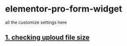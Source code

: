 # elementor-pro-form-widget
all the customize settings here

## [1. checking uploud file size](./checking-upload-file-size.js )
